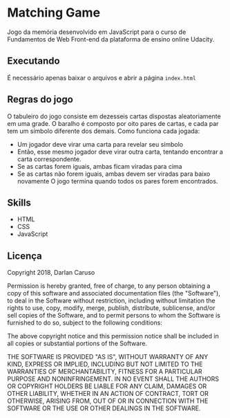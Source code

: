 # Matching Game

Jogo da memória desenvolvido em JavaScript para o curso de Fundamentos de Web Front-end da plataforma de ensino online Udacity.

## Executando

É necessário apenas baixar o arquivos e abrir a página `index.html`

## Regras do jogo

O tabuleiro do jogo consiste em dezesseis cartas dispostas aleatoriamente em uma grade. O baralho é composto por oito pares de cartas, e cada par tem um símbolo diferente dos demais. Como funciona cada jogada:

- Um jogador deve virar uma carta para revelar seu símbolo
- Então, esse mesmo jogador deve virar outra carta, tentando encontrar a carta correspondente.
- Se as cartas forem iguais, ambas ficam viradas para cima
- Se as cartas não forem iguais, ambas devem ser viradas para baixo novamente
O jogo termina quando todos os pares forem encontrados.

## Skills

- HTML
- CSS
- JavaScript

## Licença

Copyright 2018, Darlan Caruso

Permission is hereby granted, free of charge, to any person obtaining a copy of this software and associated documentation files (the "Software"), to deal in the Software without restriction, including without limitation the rights to use, copy, modify, merge, publish, distribute, sublicense, and/or sell copies of the Software, and to permit persons to whom the Software is furnished to do so, subject to the following conditions:

The above copyright notice and this permission notice shall be included in all copies or substantial portions of the Software.

THE SOFTWARE IS PROVIDED "AS IS", WITHOUT WARRANTY OF ANY KIND, EXPRESS OR IMPLIED, INCLUDING BUT NOT LIMITED TO THE WARRANTIES OF MERCHANTABILITY, FITNESS FOR A PARTICULAR PURPOSE AND NONINFRINGEMENT. IN NO EVENT SHALL THE AUTHORS OR COPYRIGHT HOLDERS BE LIABLE FOR ANY CLAIM, DAMAGES OR OTHER LIABILITY, WHETHER IN AN ACTION OF CONTRACT, TORT OR OTHERWISE, ARISING FROM, OUT OF OR IN CONNECTION WITH THE SOFTWARE OR THE USE OR OTHER DEALINGS IN THE SOFTWARE.
